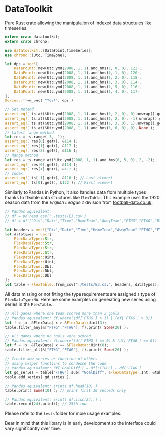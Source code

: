 # DataToolkit

Pure Rust crate allowing the manipulation of indexed data structures like timeseries:

```rust
extern crate datatoolkit;
extern crate chrono;

use datatoolkit::{DataPoint,TimeSeries};
use chrono::{Utc, TimeZone};

let dps = vec![ 
    DataPoint::new(Utc.ymd(2008, 1, 1).and_hms(0, 0, 0), 122),
    DataPoint::new(Utc.ymd(2008, 1, 1).and_hms(0, 1, 0), 120),
    DataPoint::new(Utc.ymd(2008, 1, 1).and_hms(0, 2, 0), 118),
    DataPoint::new(Utc.ymd(2008, 1, 1).and_hms(0, 3, 0), 114),
    DataPoint::new(Utc.ymd(2008, 1, 1).and_hms(0, 5, 0), 116),
    DataPoint::new(Utc.ymd(2008, 1, 1).and_hms(0, 4, 0), 117)
];
Series::from_vec( "Test", dps )

// Get method
assert_eq!( ts.at(&Utc.ymd(2008, 1, 1).and_hms(0, 2, 0), 0).unwrap().get(), &118 );
assert_eq!( ts.at(&Utc.ymd(2008, 1, 1).and_hms(0, 2, 0), -1).unwrap().get(), &120 );
assert_eq!( ts.at(&Utc.ymd(2008, 1, 1).and_hms(0, 3, 0), 1).unwrap().get(), &117 );
assert_eq!( ts.at(&Utc.ymd(2008, 1, 1).and_hms(0, 6, 0), 0), None );
// Latest range method
let res = ts.range(-3, -1);
assert_eq!( res[0].get(), &114 );
assert_eq!( res[1].get(), &117 );
assert_eq!( res[2].get(), &116 );
// Range method
let res = ts.range_at(&Utc.ymd(2008, 1, 1).and_hms(0, 5, 0), 2, -2);
assert_eq!( res[0].get(), &114 );
assert_eq!( res[1].get(), &117 );
// Index 
assert_eq!( ts[-1].get(), &116 ); // Last element
assert_eq!( ts[0].get(), &122 ); // First element
```

Similarly to Pandas in Python, it also handles data from multiple types thanks to flexible data structures like `FlexTable`. This example uses the 1920 season data from the *English League 2* division from [football-data.co.uk](https://football-data.co.uk):

```rust
// Pandas Equivalent:
// df = pd.read_csv('./tests/E3.csv')
// df = df[["Div","Date","Time","HomeTeam","AwayTeam","FTHG","FTAG","B365H","B365D","B365A"]]

let headers = vec!["Div","Date","Time","HomeTeam","AwayTeam","FTHG","FTAG","B365H","B365D","B365A"];
let datatypes = vec![
    FlexDataType::Str,
    FlexDataType::Str,
    FlexDataType::Str,
    FlexDataType::Str,
    FlexDataType::Uint,
    FlexDataType::Uint,
    FlexDataType::Dbl,
    FlexDataType::Dbl,
    FlexDataType::Dbl
];
let table = FlexTable::from_csv("./tests/E3.csv", headers, datatypes);
```

All data missing or not fitting the type requirements are assigned a type of `FlexDataType:NA`.
Here are some examples on generating new series using series in the `FlexTable`.

```rust
// All games where one team scored more than 3 goals
// Pandas equivalent: df.where((df['FTHG'] > 3) | (df['FTAG'] > 3))
let f = |x: &FlexData| x > &FlexData::Uint(3);
table.filter_any(&["FTHG","FTAG"], f).print( Some(20) );

// All games where no goals were scored
// Pandas equivalent: df.where((df['FTHG'] == 0) & (df['FTAG'] == 0))
let f = |x: &FlexData| x == &FlexData::Uint(0);
table.filter_all(&["FTHG","FTAG"], f).print( Some(20) );

// Create new series as function of others
// using helper functions to condense the code
// Pandas equivalent: df['GoalDiff'] = df['FTHG'] - df['FTAG']
let gd_series = table["FTHG"].sub( "GoalDiff", &FlexDataType::Int, &table["FTAG"] );
table.add_series( gd_series );

// Pandas equivalent: print( df.head(10) )
table.print( Some(10) ); // print first 10 records only

// Pandas equivalent: print( df.iloc[24,:] )
table.record(24).print(); // 25th row
```

Please refer to the `tests` folder for more usage examples.

Bear in mind that this library is in early development so the interface could vary significantly over time.
